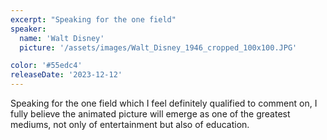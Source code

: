 ```yaml
---
excerpt: "Speaking for the one field"
speaker:
  name: 'Walt Disney'
  picture: '/assets/images/Walt_Disney_1946_cropped_100x100.JPG'

color: '#55edc4'
releaseDate: '2023-12-12'
---
```

Speaking for the one field which I feel definitely qualified to comment on, I fully believe the animated picture will emerge as one of the greatest mediums, not only of entertainment but also of education.
